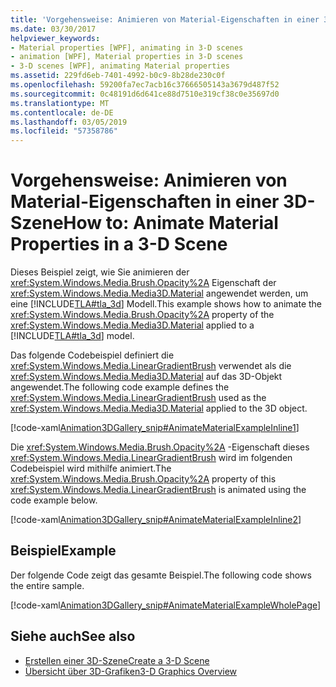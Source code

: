 ```yaml
---
title: 'Vorgehensweise: Animieren von Material-Eigenschaften in einer 3D-Szene'
ms.date: 03/30/2017
helpviewer_keywords:
- Material properties [WPF], animating in 3-D scenes
- animation [WPF], Material properties in 3-D scenes
- 3-D scenes [WPF], animating Material properties
ms.assetid: 229fd6eb-7401-4992-b0c9-8b28de230c0f
ms.openlocfilehash: 59200fa7ec7acb16c37666505143a3679d487f52
ms.sourcegitcommit: 0c48191d6d641ce88d7510e319cf38c0e35697d0
ms.translationtype: MT
ms.contentlocale: de-DE
ms.lasthandoff: 03/05/2019
ms.locfileid: "57358786"
---
```

# <a name="how-to-animate-material-properties-in-a-3-d-scene"></a><span data-ttu-id="44195-102">Vorgehensweise: Animieren von Material-Eigenschaften in einer 3D-Szene</span><span class="sxs-lookup"><span data-stu-id="44195-102">How to: Animate Material Properties in a 3-D Scene</span></span>
<span data-ttu-id="44195-103">Dieses Beispiel zeigt, wie Sie animieren der <xref:System.Windows.Media.Brush.Opacity%2A> Eigenschaft der <xref:System.Windows.Media.Media3D.Material> angewendet werden, um eine [!INCLUDE[TLA#tla_3d](../../../../includes/tlasharptla-3d-md.md)] Modell.</span><span class="sxs-lookup"><span data-stu-id="44195-103">This example shows how to animate the <xref:System.Windows.Media.Brush.Opacity%2A> property of the <xref:System.Windows.Media.Media3D.Material> applied to a [!INCLUDE[TLA#tla_3d](../../../../includes/tlasharptla-3d-md.md)] model.</span></span>  
  
 <span data-ttu-id="44195-104">Das folgende Codebeispiel definiert die <xref:System.Windows.Media.LinearGradientBrush> verwendet als die <xref:System.Windows.Media.Media3D.Material> auf das 3D-Objekt angewendet.</span><span class="sxs-lookup"><span data-stu-id="44195-104">The following code example defines the <xref:System.Windows.Media.LinearGradientBrush> used as the <xref:System.Windows.Media.Media3D.Material> applied to the 3D object.</span></span>  
  
 [!code-xaml[Animation3DGallery_snip#AnimateMaterialExampleInline1](~/samples/snippets/csharp/VS_Snippets_Wpf/Animation3DGallery_snip/CS/AnimateMaterialExample.xaml#animatematerialexampleinline1)]  
  
 <span data-ttu-id="44195-105">Die <xref:System.Windows.Media.Brush.Opacity%2A> -Eigenschaft dieses <xref:System.Windows.Media.LinearGradientBrush> wird im folgenden Codebeispiel wird mithilfe animiert.</span><span class="sxs-lookup"><span data-stu-id="44195-105">The <xref:System.Windows.Media.Brush.Opacity%2A> property of this <xref:System.Windows.Media.LinearGradientBrush> is animated using the code example below.</span></span>  
  
 [!code-xaml[Animation3DGallery_snip#AnimateMaterialExampleInline2](~/samples/snippets/csharp/VS_Snippets_Wpf/Animation3DGallery_snip/CS/AnimateMaterialExample.xaml#animatematerialexampleinline2)]  
  
## <a name="example"></a><span data-ttu-id="44195-106">Beispiel</span><span class="sxs-lookup"><span data-stu-id="44195-106">Example</span></span>  
 <span data-ttu-id="44195-107">Der folgende Code zeigt das gesamte Beispiel.</span><span class="sxs-lookup"><span data-stu-id="44195-107">The following code shows the entire sample.</span></span>  
  
 [!code-xaml[Animation3DGallery_snip#AnimateMaterialExampleWholePage](~/samples/snippets/csharp/VS_Snippets_Wpf/Animation3DGallery_snip/CS/AnimateMaterialExample.xaml#animatematerialexamplewholepage)]  
  
## <a name="see-also"></a><span data-ttu-id="44195-108">Siehe auch</span><span class="sxs-lookup"><span data-stu-id="44195-108">See also</span></span>
- [<span data-ttu-id="44195-109">Erstellen einer 3D-Szene</span><span class="sxs-lookup"><span data-stu-id="44195-109">Create a 3-D Scene</span></span>](how-to-create-a-3-d-scene.md)
- [<span data-ttu-id="44195-110">Übersicht über 3D-Grafiken</span><span class="sxs-lookup"><span data-stu-id="44195-110">3-D Graphics Overview</span></span>](3-d-graphics-overview.md)

